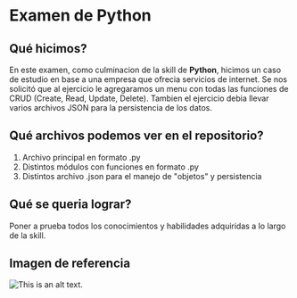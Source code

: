 # Examen de Python

## Qué hicimos?
En este examen, como culminacion de la skill de **Python**, hicimos un caso de estudio en base a una empresa que ofrecia
servicios de internet. Se nos solicitó que al ejercicio le agregaramos un menu con todas las funciones de CRUD (Create, Read, Update, Delete). Tambien el ejercicio debia llevar varios archivos JSON para la persistencia de los datos.

## Qué archivos podemos  ver en el repositorio?

1. Archivo principal en formato .py
2. Distintos módulos con funciones en formato .py
3. Distintos archivo .json para el manejo de "objetos" y persistencia


## Qué se queria lograr?
Poner a prueba todos los conocimientos y habilidades adquiridas a lo largo de la skill.

## Imagen de referencia

![This is an alt text.](https://encrypted-tbn0.gstatic.com/images?q=tbn:ANd9GcRoXb2Dk6T5_HmiG1M4zEnS1CO0EJJ35YrrOQ&s "This is a sample image.")

